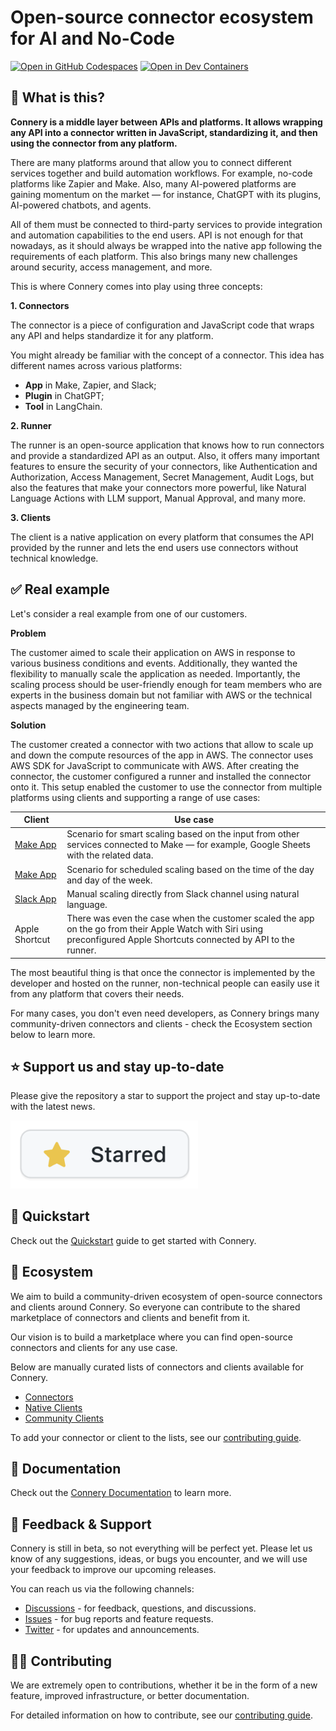 # Open-source connector ecosystem for AI and No-Code

[![Open in GitHub Codespaces](https://img.shields.io/badge/Open%20in%20GitHub%20Codespaces-black?logo=github)](https://github.com/codespaces/new/connery-io/connery?quickstart=1)
[![Open in Dev Containers](https://img.shields.io/badge/Open%20in%20Dev%20Container-blue?logo=visualstudiocode)](https://vscode.dev/redirect?url=vscode://ms-vscode-remote.remote-containers/cloneInVolume?url=https://github.com/connery-io/connery)

## 🤔 What is this?

**Connery is a middle layer between APIs and platforms.
It allows wrapping any API into a connector written in JavaScript, standardizing it,
and then using the connector from any platform.**

There are many platforms around that allow you to connect different services together and build automation workflows.
For example, no-code platforms like Zapier and Make.
Also, many AI-powered platforms are gaining momentum on the market — for instance, ChatGPT with its plugins,
AI-powered chatbots, and agents.

All of them must be connected to third-party services to provide integration and automation capabilities to the end users.
API is not enough for that nowadays, as it should always be wrapped into the native app following
the requirements of each platform. This also brings many new challenges around security, access management, and more.

This is where Connery comes into play using three concepts:

**1. Connectors**

The connector is a piece of configuration and JavaScript code that wraps any API
and helps standardize it for any platform.

You might already be familiar with the concept of a connector.
This idea has different names across various platforms:

- **App** in Make, Zapier, and Slack;
- **Plugin** in ChatGPT;
- **Tool** in LangChain.

**2. Runner**

The runner is an open-source application that knows how to run connectors and provide a standardized API as an output.
Also, it offers many important features to ensure the security of your connectors,
like Authentication and Authorization, Access Management, Secret Management, Audit Logs,
but also the features that make your connectors more powerful, like Natural Language Actions with LLM support, Manual Approval, and many more.

**3. Clients**

The client is a native application on every platform that consumes the API provided
by the runner and lets the end users use connectors without technical knowledge.

## ✅ Real example

Let's consider a real example from one of our customers.

**Problem**

The customer aimed to scale their application on AWS in response to various business conditions and events.
Additionally, they wanted the flexibility to manually scale the application as needed.
Importantly, the scaling process should be user-friendly enough for team members who are experts
in the business domain but not familiar with AWS or the technical aspects managed by the engineering team.

**Solution**

The customer created a connector with two actions that allow to scale up and down the compute resources of the app in AWS.
The connector uses AWS SDK for JavaScript to communicate with AWS.
After creating the connector, the customer configured a runner and installed the connector onto it.
This setup enabled the customer to use the connector from multiple platforms using clients and supporting a range of use cases:

| Client                                                         | Use case                                                                                                                                                                |
| -------------------------------------------------------------- | ----------------------------------------------------------------------------------------------------------------------------------------------------------------------- |
| [Make App](https://docs.connery.io/docs/native-clients/make)   | Scenario for smart scaling based on the input from other services connected to Make — for example, Google Sheets with the related data.                                 |
| [Make App](https://docs.connery.io/docs/native-clients/make)   | Scenario for scheduled scaling based on the time of the day and day of the week.                                                                                        |
| [Slack App](https://docs.connery.io/docs/native-clients/slack) | Manual scaling directly from Slack channel using natural language.                                                                                                      |
| Apple Shortcut                                                 | There was even the case when the customer scaled the app on the go from their Apple Watch with Siri using preconfigured Apple Shortcuts connected by API to the runner. |

The most beautiful thing is that once the connector is implemented by the developer and hosted on the runner,
non-technical people can easily use it from any platform that covers their needs.

For many cases, you don't even need developers, as Connery brings many community-driven connectors and clients -
check the Ecosystem section below to learn more.

## ⭐ Support us and stay up-to-date

Please give the repository a star to support the project and stay up-to-date with the latest news.

<a href="https://github.com/connery-io/connery">
   <img src="/apps/docs/static/img/repo/give-us-a-star.png" alt="Give the repository a star" width="300">
</a>

## 🚀 Quickstart

Check out the [Quickstart](https://docs.connery.io/docs/quick-start/) guide to get started with Connery.

## 🌳 Ecosystem

We aim to build a community-driven ecosystem of open-source connectors and clients around Connery.
So everyone can contribute to the shared marketplace of connectors and clients and benefit from it.

Our vision is to build a marketplace where you can find open-source connectors and clients for any use case.

Below are manually curated lists of connectors and clients available for Connery.

- [Connectors](https://docs.connery.io/docs/connectors)
- [Native Clients](https://docs.connery.io/docs/native-clients/)
- [Community Clients](https://docs.connery.io/docs/community-clients)

To add your connector or client to the lists, see our [contributing guide](/CONTRIBUTING.md).

## 📖 Documentation

Check out the [Connery Documentation](https://docs.connery.io) to learn more.

## 💬 Feedback & Support

Connery is still in beta, so not everything will be perfect yet. Please let us know of any suggestions, ideas, or bugs you encounter, and we will use your feedback to improve our upcoming releases.

You can reach us via the following channels:

- [Discussions](https://github.com/connery-io/connery/discussions) - for feedback, questions, and discussions.
- [Issues](https://github.com/connery-io/connery/issues) - for bug reports and feature requests.
- [Twitter](https://twitter.com/connery_io) - for updates and announcements.

## 👨‍💻 Contributing

We are extremely open to contributions, whether it be in the form of a new feature, improved infrastructure, or better documentation.

For detailed information on how to contribute, see our [contributing guide](/CONTRIBUTING.md).
